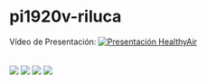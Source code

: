 # pi1920v-riluca
Vídeo de Presentación: 
[![Presentación HealthyAir](http://img.youtube.com/vi/h8ycUZZeswM/0.jpg)](http://www.youtube.com/watch?v=h8ycUZZeswM "Presentación HealthyAir")
<br/><br/><br/>
![](https://github.com/2DAMUE/pi1920v-riluca/blob/master/app/src/main/assets/splash.PNG)
![](https://github.com/2DAMUE/pi1920v-riluca/blob/master/app/src/main/assets/login.PNG)
![](https://github.com/2DAMUE/pi1920v-riluca/blob/master/app/src/main/assets/navigation.PNG)
![](https://github.com/2DAMUE/pi1920v-riluca/blob/master/app/src/main/assets/stations.PNG)
